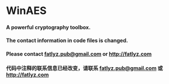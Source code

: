 WinAES
======


#### A powerful cryptography toolbox.
#### The contact information in code files is changed.
#### Please contact fatlyz.pub@gmail.com or http://fatlyz.com
#### 代码中注释的联系信息已经改变，请联系 fatlyz.pub@gmail.com 或 http://fatlyz.com
  